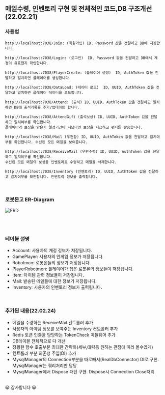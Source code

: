 ## 메일수령, 인벤토리 구현 및 전체적인 코드,DB 구조개선(22.02.21)

### 사용법
```
http://localhost:7038/Join: (회원가입) ID, Password 값을 전달하고 DB에 저장합니다.

http://localhost:7038/Login: (로그인)  ID, Password 값을 전달하고 DB에서 계정이 유효한지 확인합니다. 

http://localhost:7038/PlayerCreate: (플레이어 생성)  ID, AuthToken 값을 전달하고 일치하면 플레이어를 생성합니다.

http://localhost:7038/DataLoad: (데이터 로드)  ID, UUID, AuthToken 값을 전달하고 일치하면 플레이어 데이터를 로드합니다.

http://localhost:7038/Attend: (출석) ID, UUID, AuthToken 값을 전달하고 일치하면 DB에 출석기록을 추가/업데이트 합니다.

http://localhost:7038/AttendGift (출석보상) ID, UUID, AuthToken 값을 전달하고 일치여부를 확인합니다. 
플레이어가 보상을 받은지 일정기간이 지났다면 보상을 지급하고 편지를 발송합니다.

http://localhost:7038/Mail (우편함) ID, UUID, AuthToken 값을 전달하고 일치여부를 확인합니다. 수신된 모든 메일을 보여줍니다.

http://localhost:7038/ReceiveMail (우편수령) ID, UUID, AuthToken 값을 전달하고 일치여부를 확인합니다. 
수신된 모든 메일의 보상을 인벤토리로 수령하고 메일을 삭제합니다.

http://localhost:7038/Inventory (인벤토리) ID, UUID, AuthToken 값을 전달하고 일치여부를 확인합니다. 인벤토리 정보를 출력합니다.
```
<br/>

### 로봇몬고 ER-Diagram
![ERD](https://user-images.githubusercontent.com/30414979/155471030-5fd43361-61cb-4eb6-ba0f-2b8bb16def21.png)


<br/><br/>
### 테이블 설명
- Account: 사용자의 계정 정보가 저장됩니다.
- GamePlayer: 사용자의 인게임 정보가 저장됩니다.
- Robotmon: 로봇몬들의 정보가 저장됩니다.
- PlayerRobotmon: 플레이어가 잡은 로봇몬의 정보들이 저장됩니다.
- Item: 아이템 관련 정보들이 저장됩니다.
- Mail: 발송된 메일들에 대한 정보가 저장됩니다.
- Inventory: 사용자의 인벤토리 정보가 출력됩니다.
<br/>

### 추가된 내용(22.02.24)
- 메일을 수령하는 ReceiveMail 컨트롤러 추가
- 사용자의 아이템 정보를 보여주는 Inventory 컨트롤러 추가
- Redis 토큰 인증을 담당하는 TokenCheck 미들웨어 추가
- DB테이블 전체적으로 다 개선 
- 장황한 함수 호출부분 최대한 간략화(세부,대략등 원하는 관점에 따라 볼수있게)
- 컨트롤러 부분 의존성 주입(DI) 추가
- MysqlManager의 Connection부분을 따로빼서(RealDbConnector) DI로 구현. MysqlManager는 쿼리처리만 담당
- MysqlManager에서 Dispose 패턴 구현. Dispose시 Connection Close처리 
<br/>
😀 감사합니다 😀      

